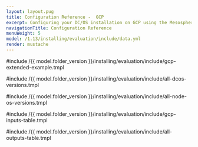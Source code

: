 ```yaml
---
layout: layout.pug
title: Configuration Reference -  GCP
excerpt: Configuring your DC/OS installation on GCP using the Mesosphere Universal Installer
navigationTitle: Configuration Reference
menuWeight: 5
model: /1.13/installing/evaluation/include/data.yml
render: mustache
---
```

#include /{{ model.folder_version }}/installing/evaluation/include/gcp-extended-example.tmpl

#include /{{ model.folder_version }}/installing/evaluation/include/all-dcos-versions.tmpl

#include /{{ model.folder_version }}/installing/evaluation/include/all-node-os-versions.tmpl

#include /{{ model.folder_version }}/installing/evaluation/include/gcp-inputs-table.tmpl

#include /{{ model.folder_version }}/installing/evaluation/include/all-outputs-table.tmpl